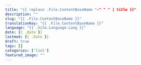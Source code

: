 ```yaml
---
title: "{{ replace .File.ContentBaseName "-" " " | title }}"
description: ""
slug: "{{ .File.ContentBaseName }}"
translationKey: "{{ .File.ContentBaseName }}"
language: "{{ .Site.Language.Lang }}"
date: {{ .Date }}
lastmod: {{ .Date }}
draft: true
tags: []
categories: ['list']
featured_image: ""
---
```

